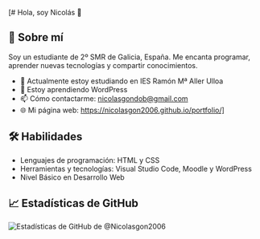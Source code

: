 [# Hola, soy Nicolás 👋

## 🚀 Sobre mí
Soy un estudiante de 2º SMR de Galicia, España. Me encanta programar, aprender nuevas tecnologías y compartir conocimientos.

- 🔭 Actualmente estoy estudiando en IES Ramón Mª Aller Ulloa
- 🌱 Estoy aprendiendo WordPress
- 📫 Cómo contactarme: nicolasgondob@gmail.com
- 🌐 Mi página web: https://nicolasgon2006.github.io/portfolio/]

## 🛠️ Habilidades
- Lenguajes de programación: HTML y CSS
- Herramientas y tecnologías: Visual Studio Code, Moodle y WordPress
- Nivel Básico en Desarrollo Web

## 📈 Estadísticas de GitHub
![Estadísticas de GitHub de @Nicolasgon2006](https://github-readme-stats.vercel.app/api?username=Nicolasgon2006&show_icons=true&theme=tokyonight)
